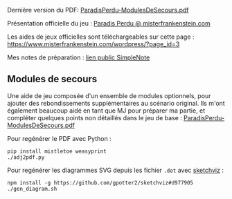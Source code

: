 Dernière version du PDF: [ParadisPerdu-ModulesDeSecours.pdf](https://lucas-c.github.io/jdr/ParadisPerdu/ParadisPerdu-ModulesDeSecours.pdf)

Présentation officielle du jeu : [Paradis Perdu @ misterfrankenstein.com](https://www.misterfrankenstein.com/wordpress/?p=5388)

Les aides de jeux officielles sont téléchargeables sur cette page : <https://www.misterfrankenstein.com/wordpress/?page_id=3>

Mes notes de préparation : [lien public SimpleNote](http://simp.ly/p/gWh9MJ)

## Modules de secours
Une aide de jeu composée d'un ensemble de modules optionnels, pour ajouter des rebondissements supplémentaires au scénario original. Ils m'ont également beaucoup aidé en tant que MJ pour préparer ma partie, et compléter quelques points non détaillés dans le jeu de base :
[ParadisPerdu-ModulesDeSecours.pdf](https://lucas-c.github.io/jdr/ParadisPerdu/ParadisPerdu-ModulesDeSecours.pdf)

Pour regénérer le PDF avec Python :
```
pip install mistletoe weasyprint
./adj2pdf.py
```

Pour regénérer les diagrammes SVG depuis les fichier `.dot` avec [sketchviz](https://github.com/gpotter2/sketchviz) :
```
npm install -g https://github.com/gpotter2/sketchviz#d977905
./gen_diagram.sh
```
